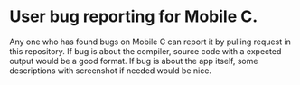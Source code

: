 # User bug reporting for Mobile C.

Any one who has found bugs on Mobile C can report it by pulling request in this repository.
If bug is about the compiler, source code with a expected output would be a good format.
If bug is about the app itself, some descriptions with screenshot if needed would be nice.
